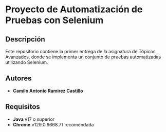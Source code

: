 # Proyecto de Automatización de Pruebas con Selenium

## Descripción

Este repositorio contiene la primer entrega de la asignatura de Tópicos Avanzados, donde se implementa un conjunto de pruebas automatizadas utilizando Selenium.

## Autores

- **Camilo Antonio Ramirez Castillo**

## Requisitos

- **Java** v17 o superior
- **Chrome** v129.0.6668.71 recomendada
